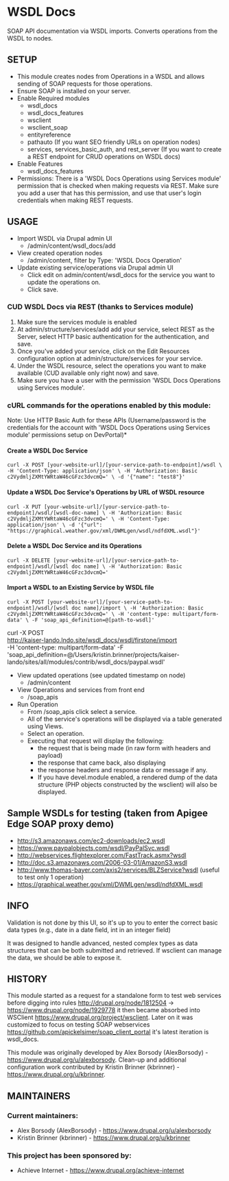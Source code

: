 # WSDL Docs
SOAP API documentation via WSDL imports.  Converts operations from the WSDL to nodes.

## SETUP
* This module creates nodes from Operations in a WSDL and allows sending of SOAP requests for those operations.
* Ensure SOAP is installed on your server.
* Enable Required modules
    * wsdl_docs
    * wsdl_docs_features
    * wsclient
    * wsclient_soap
    * entityreference
    * pathauto (If you want SEO friendly URLs on operation nodes)
    * services, services_basic_auth, and rest_server (If you want to create a REST endpoint for CRUD operations on WSDL docs)
* Enable Features
    * wsdl_docs_features
* Permissions: There is a 'WSDL Docs Operations using Services module' permission that is checked when making requests via REST. Make sure you add a user that has this permission, and use that user's login credentials when making REST requests.

## USAGE
* Import WSDL via Drupal admin UI
    * /admin/content/wsdl_docs/add
* View created operation nodes
    * /admin/content, filter by Type: 'WSDL Docs Operation'
* Update existing service/operations via Drupal admin UI
    * Click edit on admin/content/wsdl_docs for the service you want to update the operations on.
    * Click save.

### CUD WSDL Docs via REST (thanks to Services module)
1. Make sure the services module is enabled
1. At admin/structure/services/add add your service, select REST as the Server, select HTTP basic authentication for the authentication, and save.
1. Once you've added your service, click on the Edit Resources configuration option at admin/structure/services for your service.
1. Under the WSDL resource, select the operations you want to make available (CUD available only right now) and save.
1. Make sure you have a user with the permission 'WSDL Docs Operations using Services module'.

### cURL commands for the operations enabled by this module:
Note: Use HTTP Basic Auth for these APIs (Username/password is the credentials for the account with 'WSDL Docs Operations using Services module' permissions setup on DevPortal)*
#### Create a WSDL Doc Service
`curl -X POST [your-website-url]/[your-service-path-to-endpoint]/wsdl \
-H 'Content-Type: application/json' \
-H 'Authorization: Basic c2VydmljZXMtYWRtaW46cGFzc3dvcmQ=' \
-d '{"name": "test8"}'`
#### Update a WSDL Doc Service's Operations by URL of WSDL resource
`curl -X PUT [your-website-url]/[your-service-path-to-endpoint]/wsdl/[wsdl-doc-name] \
-H 'Authorization: Basic c2VydmljZXMtYWRtaW46cGFzc3dvcmQ=' \
-H 'Content-Type: application/json' \
-d '{"url": "https://graphical.weather.gov/xml/DWMLgen/wsdl/ndfdXML.wsdl"}'`
#### Delete a WSDL Doc Service and its Operations
`curl -X DELETE [your-website-url]/[your-service-path-to-endpoint]/wsdl/[wsdl doc name] \
-H 'Authorization: Basic c2VydmljZXMtYWRtaW46cGFzc3dvcmQ='`
#### Import a WSDL to an Existing Service by WSDL file
`curl -X POST [your-website-url]/[your-service-path-to-endpoint]/wsdl/[wsdl doc name]/import \
-H 'Authorization: Basic c2VydmljZXMtYWRtaW46cGFzc3dvcmQ=' \
-H 'content-type: multipart/form-data' \
-F 'soap_api_definition=@[path-to-wsdl]'`

curl -X POST \
  http://kaiser-lando.lndo.site/wsdl_docs/wsdl/firstone/import \
  -H 'content-type: multipart/form-data'
  -F 'soap_api_definition=@/Users/kristin.brinner/projects/kaiser-lando/sites/all/modules/contrib/wsdl_docs/paypal.wsdl'

* View updated operations (see updated timestamp on node)
    * /admin/content
* View Operations and services from front end
    * /soap_apis
* Run Operation
    * From /soap_apis click select a service.
    * All of the service's operations will be displayed via a table generated using Views.
    * Select an operation.
    * Executing that request will display the following:
        * the request that is being made (in raw form with headers and payload)
        * the response that came back, also displaying
        * the response headers and response data or message if any.
        * If you have devel.module enabled, a rendered dump of the data structure (PHP objects constructed by the wsclient) will also be displayed.

## Sample WSDLs for testing (taken from Apigee Edge SOAP proxy demo)
* http://s3.amazonaws.com/ec2-downloads/ec2.wsdl
* https://www.paypalobjects.com/wsdl/PayPalSvc.wsdl
* http://webservices.flightexplorer.com/FastTrack.asmx?wsdl
* http://doc.s3.amazonaws.com/2006-03-01/AmazonS3.wsdl
* http://www.thomas-bayer.com/axis2/services/BLZService?wsdl (useful to test only 1 operation)
* https://graphical.weather.gov/xml/DWMLgen/wsdl/ndfdXML.wsdl

## INFO

Validation is not done by this UI, so it's up to you to enter the correct basic 
data types (e.g., date in a date field, int in an integer field)

It was designed to handle advanced, nested complex types as data structures 
that can be both submitted and retrieved. If wsclient can manage the data, we 
should be able to expose it.

## HISTORY

This module started as a request for a standalone form to test web services before digging into rules http://drupal.org/node/1812504 -> https://www.drupal.org/node/1929778 it then became absorbed into WSClient https://www.drupal.org/project/wsclient. Later on it was customized to focus on testing SOAP webservices https://github.com/apickelsimer/soap_client_portal it's latest iteration is wsdl_docs.

This module was originally developed by Alex Borsody (AlexBorsody) - https://www.drupal.org/u/alexborsody.
Clean-up and additional configuration work contributed by Kristin Brinner (kbrinner) - https://www.drupal.org/u/kbrinner.

## MAINTAINERS

### Current maintainers:
* Alex Borsody (AlexBorsody) - https://www.drupal.org/u/alexborsody
* Kristin Brinner (kbrinner) - https://www.drupal.org/u/kbrinner

### This project has been sponsored by:
* Achieve Internet - https://www.drupal.org/achieve-internet
